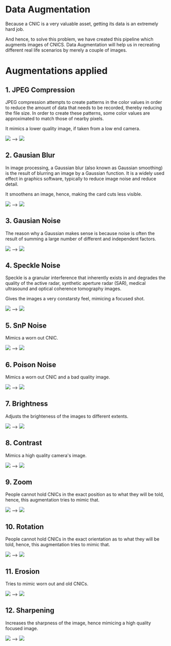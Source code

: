 # Data Augmentation

Because a CNIC is a very valuable asset, getting its data is an extremely hard job. 

And hence, to solve this problem, we have created this pipeline which augments images of CNICS. Data Augmentation will help us in recreating different real life scenarios by merely a couple of images.

# Augmentations applied

## 1. JPEG Compression
JPEG compression attempts to create patterns in the color values in order to reduce the amount of data that needs to be recorded, thereby reducing the file size. In order to create these patterns, some color values are approximated to match those of nearby pixels.

It mimics a lower quality image, if taken from a low end camera.

![](images/before.png) --> ![](images/jpegcomp_after.jpg)

## 2. Gausian Blur
In image processing, a Gaussian blur (also known as Gaussian smoothing) is the result of blurring an image by a Gaussian function. It is a widely used effect in graphics software, typically to reduce image noise and reduce detail.

It smoothens an image, hence, making the card cuts less visible.

![](images/before.png) --> ![](images/gausblur_after.png)

## 3. Gausian Noise
The reason why a Gaussian makes sense is because noise is often the result of summing a large number of different and independent factors.

![](images/before.png) --> ![](images/gausnoise_after.png)

## 4. Speckle Noise
Speckle is a granular interference that inherently exists in and degrades the quality of the active radar, synthetic aperture radar (SAR), medical ultrasound and optical coherence tomography images.

Gives the images a very constarsty feel, mimicing a focused shot.

![](images/before.png) --> ![](images/speckle.png)

## 5. SnP Noise
Mimics a worn out CNIC.

![](images/before.png) --> ![](images/snp.png)

## 6. Poison Noise
Mimics a worn out CNIC and a bad quality image.

![](images/before.png) --> ![](images/poison.png)

## 7. Brightness
Adjusts the brighteness of the images to different extents.

![](images/before.png) --> ![](images/brightness.png)

## 8. Contrast
Mimics a high quality camera's image.

![](images/before.png) --> ![](images/contrast.png)

## 9. Zoom
People cannot hold CNICs in the exact position as to what they will be told, hence, this augmentation tries to mimic that.

![](images/before.png) --> ![](images/zoom.png)

## 10. Rotation
People cannot hold CNICs in the exact orientation as to what they will be told, hence, this augmentation tries to mimic that.

![](images/before.png) --> ![](images/rotation.png)

## 11. Erosion
Tries to mimic worn out and old CNICs.

![](images/before.png) --> ![](images/erosion.png)

## 12. Sharpening
Increases the sharpness of the image, hence mimicing a high quality focused image.

![](images/before.png) --> ![](images/sharp.png)
